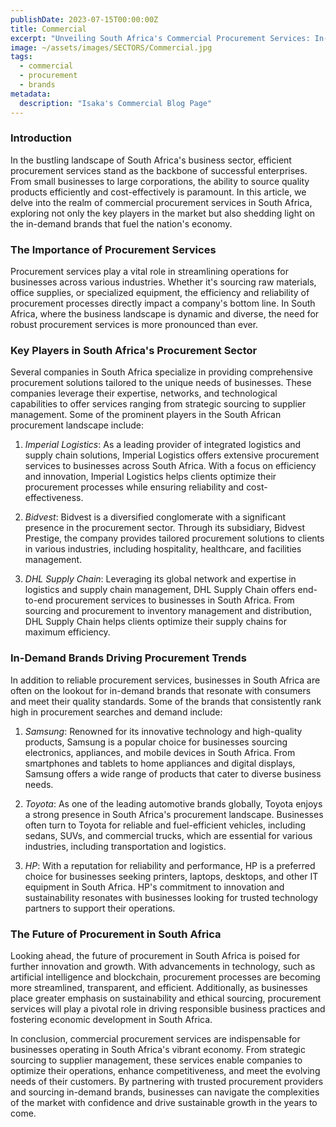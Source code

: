 ```yaml
---
publishDate: 2023-07-15T00:00:00Z
title: Commercial
excerpt: "Unveiling South Africa's Commercial Procurement Services: In-Demand Brands and Beyond"
image: ~/assets/images/SECTORS/Commercial.jpg
tags:
  - commercial
  - procurement
  - brands
metadata:
  description: "Isaka's Commercial Blog Page"
---
```

### Introduction 

In the bustling landscape of South Africa's business sector, efficient procurement services stand as the backbone of successful enterprises. From small businesses to large corporations, the ability to source quality products efficiently and cost-effectively is paramount. In this article, we delve into the realm of commercial procurement services in South Africa, exploring not only the key players in the market but also shedding light on the in-demand brands that fuel the nation's economy.

### The Importance of Procurement Services

Procurement services play a vital role in streamlining operations for businesses across various industries. Whether it's sourcing raw materials, office supplies, or specialized equipment, the efficiency and reliability of procurement processes directly impact a company's bottom line. In South Africa, where the business landscape is dynamic and diverse, the need for robust procurement services is more pronounced than ever.

### Key Players in South Africa's Procurement Sector

Several companies in South Africa specialize in providing comprehensive procurement solutions tailored to the unique needs of businesses. These companies leverage their expertise, networks, and technological capabilities to offer services ranging from strategic sourcing to supplier management. Some of the prominent players in the South African procurement landscape include:

1. *Imperial Logistics*: As a leading provider of integrated logistics and supply chain solutions, Imperial Logistics offers extensive procurement services to businesses across South Africa. With a focus on efficiency and innovation, Imperial Logistics helps clients optimize their procurement processes while ensuring reliability and cost-effectiveness.

2. *Bidvest*: Bidvest is a diversified conglomerate with a significant presence in the procurement sector. Through its subsidiary, Bidvest Prestige, the company provides tailored procurement solutions to clients in various industries, including hospitality, healthcare, and facilities management.

3. *DHL Supply Chain*: Leveraging its global network and expertise in logistics and supply chain management, DHL Supply Chain offers end-to-end procurement services to businesses in South Africa. From sourcing and procurement to inventory management and distribution, DHL Supply Chain helps clients optimize their supply chains for maximum efficiency.

### In-Demand Brands Driving Procurement Trends

In addition to reliable procurement services, businesses in South Africa are often on the lookout for in-demand brands that resonate with consumers and meet their quality standards. Some of the brands that consistently rank high in procurement searches and demand include:

1. *Samsung*: Renowned for its innovative technology and high-quality products, Samsung is a popular choice for businesses sourcing electronics, appliances, and mobile devices in South Africa. From smartphones and tablets to home appliances and digital displays, Samsung offers a wide range of products that cater to diverse business needs.

2. *Toyota*: As one of the leading automotive brands globally, Toyota enjoys a strong presence in South Africa's procurement landscape. Businesses often turn to Toyota for reliable and fuel-efficient vehicles, including sedans, SUVs, and commercial trucks, which are essential for various industries, including transportation and logistics.

3. *HP*: With a reputation for reliability and performance, HP is a preferred choice for businesses seeking printers, laptops, desktops, and other IT equipment in South Africa. HP's commitment to innovation and sustainability resonates with businesses looking for trusted technology partners to support their operations.

### The Future of Procurement in South Africa

Looking ahead, the future of procurement in South Africa is poised for further innovation and growth. With advancements in technology, such as artificial intelligence and blockchain, procurement processes are becoming more streamlined, transparent, and efficient. Additionally, as businesses place greater emphasis on sustainability and ethical sourcing, procurement services will play a pivotal role in driving responsible business practices and fostering economic development in South Africa.

In conclusion, commercial procurement services are indispensable for businesses operating in South Africa's vibrant economy. From strategic sourcing to supplier management, these services enable companies to optimize their operations, enhance competitiveness, and meet the evolving needs of their customers. By partnering with trusted procurement providers and sourcing in-demand brands, businesses can navigate the complexities of the market with confidence and drive sustainable growth in the years to come.

